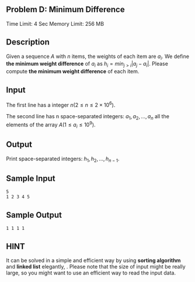 ## Problem D: Minimum Difference

Time Limit: 4 Sec Memory Limit: 256 MB

## Description

Given a sequence $A$ with $n$ items, the weights of each item are $a_i$. We define **the minimum weight difference** of $a_i$ as $h_i=min_{j>i}|a_j−a_i|$. Please compute **the minimum weight difference** of each item.

## Input

The first line has a integer $n(2≤n≤2×10^6)$. 

The second line has n space-separated integers: $a_1,a_2,…,a_n$  all the elements of the array $A (1≤a_i≤10^9$).

## Output

Print space-separated integers: 
$h_1,h_2,…,h_{n−1}$.

## Sample Input

```
5
1 2 3 4 5
```

## Sample Output

```
1 1 1 1
```

## HINT


It can be solved in a simple and efficient way by using **sorting algorithm** and **linked list** elegantly, . Please note that the size of input might be really large, so you might want to use an efficient way to read the input data.
